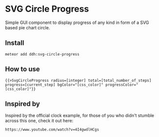 # SVG Circle Progress

Simple GUI component to display progress of any kind in form of a SVG based pie chart circle.

## Install
    
    meteor add ddh:svg-circle-progress

## How to use

    {{>SvgCircleProgress radius=[integer] total=[total_number_of_steps] progress=[current_step] bgColor="[css_color]" progressColor="[css_color]"}}

## Inspired by

Inspired by the official clock example, for those of you who didn't stumble across this one, check it out here:

    https://www.youtube.com/watch?v=4I4gwdlHCgs